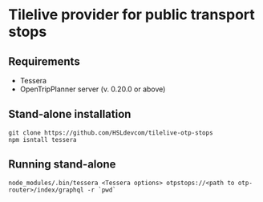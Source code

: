 # Tilelive provider for public transport stops

## Requirements

- Tessera
- OpenTripPlanner server (v. 0.20.0 or above)

## Stand-alone installation

    git clone https://github.com/HSLdevcom/tilelive-otp-stops
    npm isntall tessera
    
## Running stand-alone

    node_modules/.bin/tessera <Tessera options> otpstops://<path to otp-router>/index/graphql -r `pwd`

